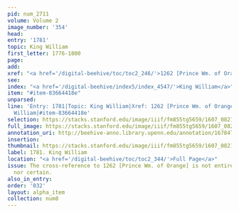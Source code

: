 ```yaml
---
pid: num_2711
volume: Volume 2
image_number: '354'
head:
entry: '1781'
topic: King William
first_letter: 1776-1800
page:
add:
xref: "<a href='/digital-beehive/toc/toc2_246/'>1262 [Prince Wm. of Orange]</a>"
see:
index: "<a href='/digital-beehive/index5/index_4547/'>King William</a>"
item: "#item-83664418e"
unparsed:
line: 'Entry: 1781|Topic: King William|Xref: 1262 [Prince Wm. of Orange]|Index: King
  William|#item-83664418e'
selection: https://stacks.stanford.edu/image/iiif/fm855tg5659/1607_0821/804,215,3074,925/full/0/default.jpg
full_image: https://stacks.stanford.edu/image/iiif/fm855tg5659/1607_0821/full/full/0/default.jpg
annotation_uri: http://beehive-anno.library.upenn.edu/annotation/1678473462367
insertion:
thumbnail: https://stacks.stanford.edu/image/iiif/fm855tg5659/1607_0821/804,215,600,180/250,/0/default.jpg
label: 1781. King William
location: "<a href='/digital-beehive/toc/toc2_344/'>Full Page</a>"
issue: The cross-reference to 1262 [Prince Wm. of Orange] is not entirely legible
  nor certain.
also_in_entry:
order: '032'
layout: alpha_item
collection: num8
---
```

